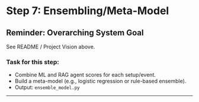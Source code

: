 <!-- ensemble_model.md -->

# Step 7: Ensembling/Meta-Model

## Reminder: Overarching System Goal
See README / Project Vision above.

### Task for this step:
- Combine ML and RAG agent scores for each setup/event.
- Build a meta-model (e.g., logistic regression or rule-based ensemble).
- Output: `ensemble_model.py`

---
